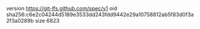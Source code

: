 version https://git-lfs.github.com/spec/v1
oid sha256:c6e2c04244d5189e3533dd243fdd9442e29a10758812ab5f83d0f3a2f3a0289b
size 6823
